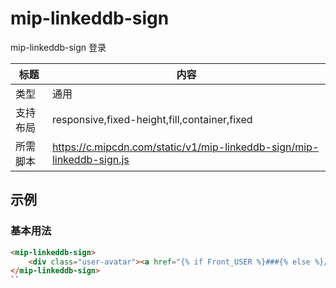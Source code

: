 # mip-linkeddb-sign

mip-linkeddb-sign 登录

标题|内容
----|----
类型|通用
支持布局|responsive,fixed-height,fill,container,fixed
所需脚本|https://c.mipcdn.com/static/v1/mip-linkeddb-sign/mip-linkeddb-sign.js

## 示例

### 基本用法
```html
<mip-linkeddb-sign>
    <div class="user-avatar"><a href="{% if Front_USER %}###{% else %}/sign_in/{% endif %}"><mip-img layout="responsive" src="{{Front_USER.img or 'https://static.linkeddb.com/m/images/user-avatar.png'}}" width="50" height="50" alt=""></mip-img></a></div>
</mip-linkeddb-sign>
``